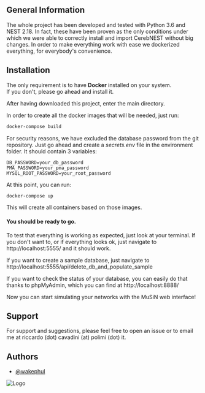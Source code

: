 
## General Information

The whole project has been developed and tested with Python 3.6 and NEST 2.18. In fact, these have been proven as the only conditions under which we were able to correctly install and import CerebNEST without big changes.
In order to make everything work with ease we dockerized everything, for everybody's convenience.

## Installation

The only requirement is to have **Docker** installed on your system.\
If you don't, please go ahead and install it.

After having downloaded this project, enter the main directory.

In order to create all the docker images that will be needed, just run:
```bash
docker-compose build
```

For security reasons, we have excluded the database password from the git repository. Just go ahead and create a *secrets.env* file in the environment folder.
It should contain 3 variables:
```
DB_PASSWORD=your_db_password
PMA_PASSWORD=your_pma_password
MYSQL_ROOT_PASSWORD=your_root_password
```

At this point, you can run:
```bash
docker-compose up
```
This will create all containers based on those images.

#### You should be ready to go.

To test that everything is working as expected, just look at your terminal. If you don't want to, or if everything looks ok, just navigate to http://localhost:5555/ and it should work.

If you want to create a sample database, just navigate to http://localhost:5555/api/delete_db_and_populate_sample

If you want to check the status of your database, you can easily do that thanks to phpMyAdmin, which you can find at http://localhost:8888/ 

Now you can start simulating your networks with the MuSiN web interface!
## Support

For support and suggestions, please feel free to open an issue or to email me at riccardo (dot) cavadini (at) polimi (dot) it.
## Authors

- [@wakephul](https://www.twitter.com/wakephul)


![Logo](https://i.ibb.co/zffhCBm/Mu-Si-N-logo.png)